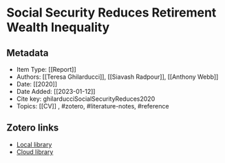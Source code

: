 # Social Security Reduces Retirement Wealth Inequality

## Metadata

* Item Type: [[Report]]
* Authors: [[Teresa Ghilarducci]], [[Siavash Radpour]], [[Anthony Webb]]
* Date: [[2020]]
* Date Added: [[2023-01-12]]
* Cite key: ghilarducciSocialSecurityReduces2020
* Topics: [[CV]]
, #zotero, #literature-notes, #reference


##  Zotero links
* [Local library](zotero://select/items/1_HIL7FL9A)
* [Cloud library](http://zotero.org/users/10903504/items/HIL7FL9A)

